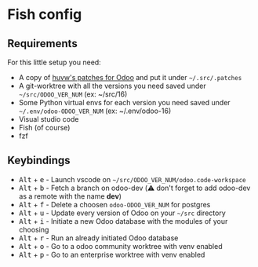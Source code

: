 # Fish config
## Requirements

For this little setup you need:
* A copy of [huvw's patches for Odoo](https://github.com/hubvd/odoo-tools/tree/master/patches) and put it under `~/.src/.patches`
* A git-worktree with all the versions you need saved under `~/src/ODOO_VER_NUM` (ex: ~/src/16)
* Some Python virtual envs for each version you need saved under `~/.env/odoo-ODOO_VER_NUM` (ex: ~/.env/odoo-16)
* Visual studio code
* Fish (of course)
* fzf

## Keybindings
* <kbd>Alt</kbd> + <kbd>e</kbd> - Launch vscode on `~/src/ODOO_VER_NUM/odoo.code-workspace`
* <kbd>Alt</kbd> + <kbd>b</kbd> - Fetch a branch on odoo-dev (:warning: don't forget to add odoo-dev as a remote with the name **dev**) 
* <kbd>Alt</kbd> + <kbd>f</kbd> - Delete a choosen `odoo-ODOO_VER_NUM` for postgres
* <kbd>Alt</kbd> + <kbd>u</kbd> - Update every version of Odoo on your `~/src` directory
* <kbd>Alt</kbd> + <kbd>i</kbd> - Initiate a new Odoo database with the modules of your choosing
* <kbd>Alt</kbd> + <kbd>r</kbd> - Run an already initiated Odoo database
* <kbd>Alt</kbd> + <kbd>o</kbd> - Go to a odoo community worktree with venv enabled
* <kbd>Alt</kbd> + <kbd>p</kbd> - Go to an enterprise worktree with venv enabled
